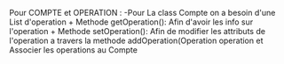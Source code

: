 
Pour COMPTE  et OPERATION :
-Pour La class Compte on a  besoin d'une List d'operation 
    + Methode getOperation(): Afin d'avoir les info sur  l'operation
    + Methode setOperation(): Afin de modifier les attributs de l'operation a travers la methode  addOperation(Operation operation et Associer les operations au Compte
